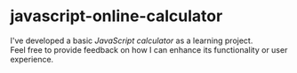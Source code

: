 # javascript-online-calculator
I've developed a basic *JavaScript calculator* as a learning project.\
Feel free to provide feedback on how I can enhance its functionality or user experience.
